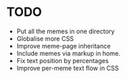# TODO

- Put all the memes in one directory
- Globalise more CSS
- Improve meme-page inheritance
- Include memes via markup in home.
- Fix text position by percentages
- Improve per-meme text flow in CSS